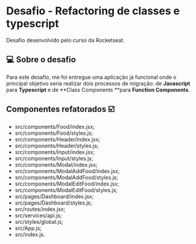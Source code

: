 # Desafio - Refactoring de classes e typescript

Desafio desenvolvido pelo curso da Rocketseat.



## 💻 Sobre o desafio

Para este desafio, me foi entregue uma aplicação já funcional onde o principal objetivo seria realizar dois processos de migração: de **Javascript** para **Typescript** e de **Class Components **para **Function Components**.



## Componentes refatorados :ballot_box_with_check:

- src/components/Food/index.jsx;
- src/components/Food/styles.js;
- src/components/Header/index.jsx;
- src/components/Header/styles.js;
- src/components/Input/index.jsx;
- src/components/Input/styles.js;
- src/components/Modal/index.jsx;
- src/components/ModalAddFood/index.jsx;
- src/components/ModalAddFood/styles.js;
- src/components/ModalEditFood/index.jsx;
- src/components/ModalEditFood/styles.js;
- src/pages/Dashboard/index.jsx;
- src/pages/Dashboard/styles.js;
- src/routes/index.jsx;
- src/services/api.js;
- src/styles/global.js;
- src/App.js;
- src/index.js.